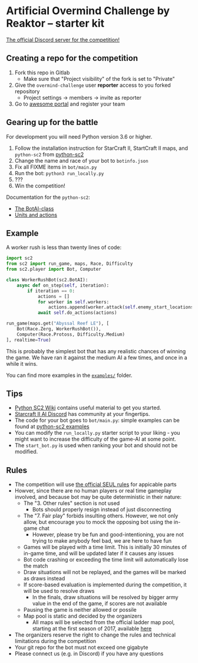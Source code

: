 # Artificial Overmind Challenge by Reaktor – starter kit

[The official Discord server for the competition!](https://discord.gg/JGArwhG)

## Creating a repo for the competition

1. Fork this repo in Gitlab
    * Make sure that "Project visibility" of the fork is set to "Private"
2. Give the `overmind-challenge` user **reporter** access to you forked repository
    * Project settings -> members -> invite as reporter
4. Go to [awesome portal](https://overmind-ranker.herokuapp.com/create-team) and register your team

## Gearing up for the battle

For development you will need Python version 3.6 or higher.

1. Follow the installation instruction for StarCraft II, StartCraft II maps, and `python-sc2` from [python-sc2](https://github.com/Dentosal/python-sc2/blob/master/README.md)
2. Change the name and race of your bot to `botinfo.json`
3. Fix all FIXME items in `bot/main.py`
4. Run the bot: `python3 run_locally.py`
5. ???
6. Win the competition!

Documentation for the `python-sc2`:
- [The BotAI-class](https://github.com/Dentosal/python-sc2/wiki/The-BotAI-class)
- [Units and actions](https://github.com/Dentosal/python-sc2/wiki/Units-and-actions)

## Example

A worker rush is less than twenty lines of code:

```python
import sc2
from sc2 import run_game, maps, Race, Difficulty
from sc2.player import Bot, Computer

class WorkerRushBot(sc2.BotAI):
    async def on_step(self, iteration):
        if iteration == 0:
            actions = []
            for worker in self.workers:
                actions.append(worker.attack(self.enemy_start_locations[0]))
            await self.do_actions(actions)

run_game(maps.get("Abyssal Reef LE"), [
    Bot(Race.Zerg, WorkerRushBot()),
    Computer(Race.Protoss, Difficulty.Medium)
], realtime=True)
```

This is probably the simplest bot that has any realistic chances of winning the game. We have ran it against the medium AI a few times, and once in a while it wins.

You can find more examples in the [`examples/`](/examples) folder.

## Tips

- [Python SC2 Wiki](https://github.com/Dentosal/python-sc2/wiki) contains useful material to get you started.
- [Starcraft II AI Discord](https://discord.gg/qTZ65sh) has community at your fingertips.
- The code for your bot goes to `bot/main.py`: simple examples can be found at [python-sc2 examples](https://github.com/Dentosal/python-sc2/tree/master/examples)
- You can modify the `run_locally.py` starter script to your liking - you might want to increase the difficulty of the game-AI at some point.
- The `start_bot.py` is used when ranking your bot and should not be modified.


## Rules

- The competition will use [the official SEUL rules](http://seul.fi/esports/pelisaannot/turnaussaannot-starcraft-ii/#english-version) for appicable parts
- Howver, since there are no human players or real time gameplay involved, and because bot may be quite deterministic in their nature:
  * The "3. Other rules" section is not used
    + Bots should properly resign instead of just disconnecting
  * The "7. Fair play" forbids insulting others. However, we not only allow, but encourage you to mock the opposing bot using the in-game chat
    + However, please try be fun and good-intentioning, you are not trying to make anybody feel bad, we are here to have fun
  * Games will be played with a time limit. This is initially 30 minutes of in-game time, and will be updated later if it causes any issues
  * Bot code crashing or exceeding the time limit will automatically lose the match
  * Draw situations will not be replayed, and the games will be marked as draws instead
  * If score-based evaluation is implemented during the competition, it will be used to resolve draws
    + In the finals, draw situations will be resolved by bigger army value in the end of the game, if scores are not available
  * Pausing the game is neither allowed or possile
  * Map pool is static and decided by the organizers
    + All maps will be selected from the official ladder map pool, starting at the first season of 2017, available [here](https://github.com/Blizzard/s2client-proto#map-packs)
- The organizers reserve the right to change the rules and technical limitations during the competition
- Your git repo for the bot must not exceed one gigabyte
- Please connect us (e.g. in Discord) if you have any questions

